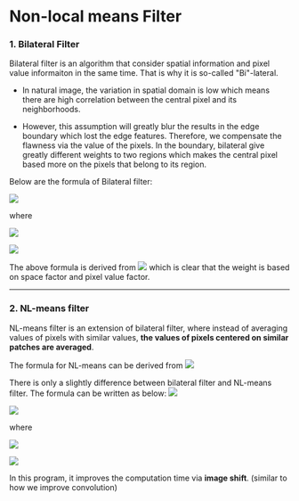 # Non-local means Filter
### 1. Bilateral Filter
Bilateral filter is an algorithm that consider spatial information and pixel value informaiton in the same time. That is why it is so-called "Bi"-lateral. 

* In natural image, the variation in spatial domain is low which means there are high correlation between the central pixel and its neighborhoods. 

* However, this assumption will greatly blur the results in the edge boundary which lost the edge features. Therefore, we compensate the flawness via the value of the pixels. In the boundary, bilateral give greatly  different weights to two regions which makes the central pixel based  more on the pixels that belong to its region.

Below are the formula of Bilateral filter:

![](https://i.imgur.com/6l6HG8E.png)

where 

![](https://i.imgur.com/yTb1GgQ.png)


![](https://i.imgur.com/7ceoVlS.png)

The above formula is derived from ![](https://i.imgur.com/0cYmFOP.png)
which is clear that the weight is based on space factor and pixel value factor.

---

### 2. NL-means filter
NL-means filter is an extension of bilateral filter, where instead of averaging values of pixels with similar values, **the values of pixels centered on similar patches are averaged**.

The formula for NL-means can be derived from ![](https://i.imgur.com/oUKcXpI.png)

There is only a slightly difference between bilateral filter and NL-means filter. The formula can be written as below:
![](https://i.imgur.com/bDLsdaF.png)

![](https://i.imgur.com/bjnK2lc.png)

where 

![](https://i.imgur.com/yTb1GgQ.png)

![](https://i.imgur.com/qeYrPJW.png)

In this program, it improves the computation time via **image shift**.
(similar to how we improve convolution)




